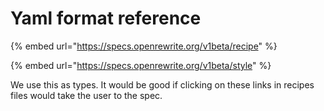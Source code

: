 # Yaml format reference



{% embed url="https://specs.openrewrite.org/v1beta/recipe" %}

{% embed url="https://specs.openrewrite.org/v1beta/style" %}

We use this as types. It would be good if clicking on these links in recipes files would take the user to the spec.

